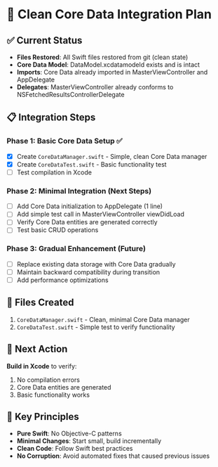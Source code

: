 # 🎯 Clean Core Data Integration Plan

## ✅ Current Status
- **Files Restored**: All Swift files restored from git (clean state)
- **Core Data Model**: DataModel.xcdatamodeld exists and is intact
- **Imports**: Core Data already imported in MasterViewController and AppDelegate
- **Delegates**: MasterViewController already conforms to NSFetchedResultsControllerDelegate

## 📋 Integration Steps

### Phase 1: Basic Core Data Setup ✅
- [x] Create `CoreDataManager.swift` - Simple, clean Core Data manager
- [x] Create `CoreDataTest.swift` - Basic functionality test
- [ ] Test compilation in Xcode

### Phase 2: Minimal Integration (Next Steps)
- [ ] Add Core Data initialization to AppDelegate (1 line)
- [ ] Add simple test call in MasterViewController viewDidLoad
- [ ] Verify Core Data entities are generated correctly
- [ ] Test basic CRUD operations

### Phase 3: Gradual Enhancement (Future)
- [ ] Replace existing data storage with Core Data gradually
- [ ] Maintain backward compatibility during transition
- [ ] Add performance optimizations

## 🔧 Files Created
1. `CoreDataManager.swift` - Clean, minimal Core Data manager
2. `CoreDataTest.swift` - Simple test to verify functionality

## 🚀 Next Action
**Build in Xcode** to verify:
1. No compilation errors
2. Core Data entities are generated
3. Basic functionality works

## 🎯 Key Principles
- **Pure Swift**: No Objective-C patterns
- **Minimal Changes**: Start small, build incrementally  
- **Clean Code**: Follow Swift best practices
- **No Corruption**: Avoid automated fixes that caused previous issues

